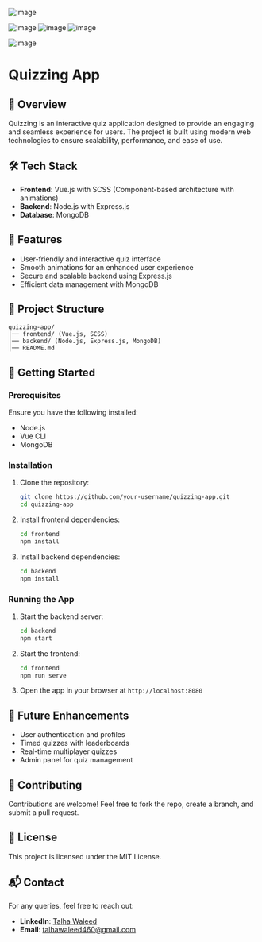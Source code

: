 ![image](https://github.com/user-attachments/assets/df25c1ff-a296-4c36-bf7b-cdb6a56537d8)

![image](https://github.com/user-attachments/assets/10b82374-7d0f-4879-a53f-6d1440c86213)
![image](https://github.com/user-attachments/assets/0f91f391-db9c-4498-940c-7eaf35727266)
![image](https://github.com/user-attachments/assets/17614244-5233-4fcd-bfd1-3ad112a96008)

![image](https://github.com/user-attachments/assets/effaed83-2562-4278-b98f-2a3734edfdbb)

# Quizzing App

## 🚀 Overview
Quizzing is an interactive quiz application designed to provide an engaging and seamless experience for users. The project is built using modern web technologies to ensure scalability, performance, and ease of use.

## 🛠 Tech Stack
- **Frontend**: Vue.js with SCSS (Component-based architecture with animations)
- **Backend**: Node.js with Express.js
- **Database**: MongoDB

## 🎯 Features
- User-friendly and interactive quiz interface
- Smooth animations for an enhanced user experience
- Secure and scalable backend using Express.js
- Efficient data management with MongoDB

## 📂 Project Structure
```
quizzing-app/
│── frontend/ (Vue.js, SCSS)
│── backend/ (Node.js, Express.js, MongoDB)
│── README.md
```

## 🚀 Getting Started

### Prerequisites
Ensure you have the following installed:
- Node.js
- Vue CLI
- MongoDB

### Installation
1. Clone the repository:
   ```bash
   git clone https://github.com/your-username/quizzing-app.git
   cd quizzing-app
   ```
2. Install frontend dependencies:
   ```bash
   cd frontend
   npm install
   ```
3. Install backend dependencies:
   ```bash
   cd backend
   npm install
   ```

### Running the App
1. Start the backend server:
   ```bash
   cd backend
   npm start
   ```
2. Start the frontend:
   ```bash
   cd frontend
   npm run serve
   ```
3. Open the app in your browser at `http://localhost:8080`

## 📌 Future Enhancements
- User authentication and profiles
- Timed quizzes with leaderboards
- Real-time multiplayer quizzes
- Admin panel for quiz management

## 🤝 Contributing
Contributions are welcome! Feel free to fork the repo, create a branch, and submit a pull request.

## 📜 License
This project is licensed under the MIT License.

## 📬 Contact
For any queries, feel free to reach out:
- **LinkedIn**: [Talha Waleed](https://www.linkedin.com/in/talhawaleed)
- **Email**: talhawaleed460@gmail.com

